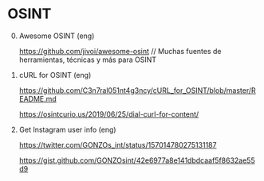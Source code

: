 # OSINT

0. Awesome OSINT (eng)
    
    https://github.com/jivoi/awesome-osint
    // Muchas fuentes de herramientas, técnicas y más para OSINT

1. cURL for OSINT (eng)

    https://github.com/C3n7ral051nt4g3ncy/cURL_for_OSINT/blob/master/README.md

    https://osintcurio.us/2019/06/25/dial-curl-for-content/

2. Get Instagram user info (eng)

    https://twitter.com/GONZOs_int/status/157014780275131187

    https://gist.github.com/GONZOsint/42e6977a8e141dbdcaaf5f8632ae55d9